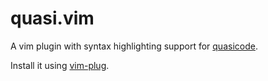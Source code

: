 # quasi.vim

A vim plugin with syntax highlighting support for [quasicode](https://github.com/witling/quasicode).

Install it using [vim-plug](https://github.com/junegunn/vim-plug).
